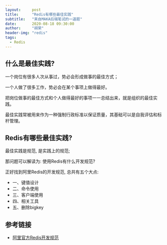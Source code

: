 ```yaml
---
layout:     post
title:      "Redis有哪些最佳实践"
subtitle:   "来自MAKA后端笔试的一道题"
date:       2020-08-18 09:30:00
author:     "胡荣"
header-img: "redis"
tags:
  - Redis
---
```


## 什么是最佳实践?

一个岗位有很多人次从事过，势必会形成做事的最佳方式；

一个人做了很多工作，势必会在某个事项上做得最好。

把岗位做事的最佳方式和个人做得最好的事项一一总结出来，就是组织的最佳实践。

最佳实践常被用来作为一种强制行政标准以保证质量，其基础可以是自我评估和标杆管理。

## Redis有哪些最佳实践?

最佳实践是规范, 是实践上的规范;

那问题可以解读为: 使用Redis有什么开发规范?

正好找到阿里Redis的开发规范, 总共有五个大点:

- 一、键值设计
- 二、命令使用
- 三、客户端使用
- 四、相关工具
- 五、删除bigkey

## 参考链接
- [阿里官方Redis开发规范](https://zhuanlan.zhihu.com/p/149370312)
